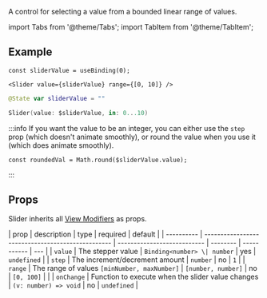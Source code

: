 ---
---

A control for selecting a value from a bounded linear range of values.

import Tabs from '@theme/Tabs';
import TabItem from '@theme/TabItem';

## Example

<Tabs>
<TabItem value="srn" label="swiftui-react-native">

```tsx
const sliderValue = useBinding(0);
```

```tsx
<Slider value={sliderValue} range={[0, 10]} />
```

</TabItem>
<TabItem value="swiftui" label="SwiftUI">

```swift
@State var sliderValue = ""
```

```swift
Slider(value: $sliderValue, in: 0...10)
```

</TabItem>
</Tabs>

:::info
If you want the value to be an integer, you can either use the `step` prop (which doesn't animate smoothly), or round the value when you use it (which does animate smoothly).

```tsx
const roundedVal = Math.round($sliderValue.value);
```

:::

## Props

Slider inherits all [View Modifiers](../modifiers#full-list) as props.

| prop       | description                                       | type                        | required | default     |
| ---------- | ------------------------------------------------- | --------------------------- | -------- | ----------- | --- |
| `value`    | The stepper value                                 | `Binding<number> \| number` | yes      | `undefined` |
| `step`     | The increment/decrement amount                    | `number`                    | no       | `1`         |
| `range`    | The range of values `[minNumber, maxNumber]`      | `[number, number]`          | no       | `[0, 100]`  |     |
| `onChange` | Function to execute when the slider value changes | `(v: number) => void`       | no       | `undefined` |
